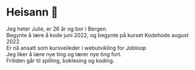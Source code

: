 # Heisann 👋
Jeg heter Julie, er 26 år og bor i Bergen.<br />Begynte å lære å kode juni 2022, og begynte på kurset Kodehode august 2022.<br />Er nå ansatt som kursveileder i webutvikling for Jobloop<br />Jeg liker å lære nye ting og lærer nye ting fort.<br />Fritiden går til spilling, boklesing og koding.

<!--### ✨ Currents ✨
🔭 I’m currently working on: My portfolio and small projects for my portfolio <br />🌱 I’m currently learning: React and Tailwind <br />💬 Ask me about: My projects <br />📫 How to reach me: julie.kodehode@gmail.com <br />⚡ Fun fact: I used to be a hairstylist, and creativity is my drive in life*-->
